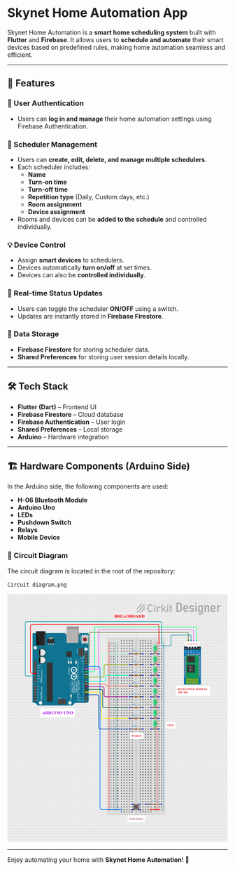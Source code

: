 # Skynet Home Automation App

Skynet Home Automation is a **smart home scheduling system** built with **Flutter** and **Firebase**. It allows users to **schedule and automate** their smart devices based on predefined rules, making home automation seamless and efficient.

---

## 🚀 Features

### 🔐 User Authentication
- Users can **log in and manage** their home automation settings using Firebase Authentication.

### 📅 Scheduler Management
- Users can **create, edit, delete, and manage multiple schedulers**.
- Each scheduler includes:
  - **Name**
  - **Turn-on time**
  - **Turn-off time**
  - **Repetition type** (Daily, Custom days, etc.)
  - **Room assignment**
  - **Device assignment**
- Rooms and devices can be **added to the schedule** and controlled individually.

### 💡 Device Control
- Assign **smart devices** to schedulers.
- Devices automatically **turn on/off** at set times.
- Devices can also be **controlled individually**.

### 🔄 Real-time Status Updates
- Users can toggle the scheduler **ON/OFF** using a switch.
- Updates are instantly stored in **Firebase Firestore**.

### 📂 Data Storage
- **Firebase Firestore** for storing scheduler data.
- **Shared Preferences** for storing user session details locally.

---

## 🛠️ Tech Stack

- **Flutter (Dart)** – Frontend UI
- **Firebase Firestore** – Cloud database
- **Firebase Authentication** – User login
- **Shared Preferences** – Local storage
- **Arduino** – Hardware integration

---

## 🏗️ Hardware Components (Arduino Side)

In the Arduino side, the following components are used:
- **H-06 Bluetooth Module**
- **Arduino Uno**
- **LEDs**
- **Pushdown Switch**
- **Relays**
- **Mobile Device**

### 🔧 Circuit Diagram
The circuit diagram is located in the root of the repository:
```
Circuit diagram.png
```

![Circuit Diagram](Circuit%20diagram.png)

---



Enjoy automating your home with **Skynet Home Automation**! 🎉

